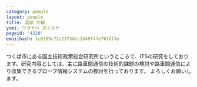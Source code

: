 ```yaml
---
category: people
layout: people
title: 渡部 大輔
yomi: ワタナベ ダイスケ
pageid: '4320'
emailhash: 1c0109c72c2373dcc3d49f47e767df4e
---
```

つくば市にある国土技術政策総合研究所というところで、ITSの研究をしております。研究内容としては、主に路車間通信の技術的課題の検討や路車間通信により収集できるプローブ情報システムの検討を行っております。
よろしくお願いします。